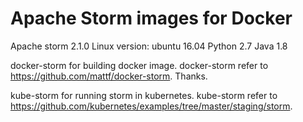 # Apache Storm images for Docker
Apache storm 2.1.0
Linux version: ubuntu 16.04
Python 2.7
Java 1.8

docker-storm for building docker image. 
docker-storm refer to https://github.com/mattf/docker-storm. Thanks. 

kube-storm for running storm in kubernetes.
kube-storm refer to https://github.com/kubernetes/examples/tree/master/staging/storm. 

